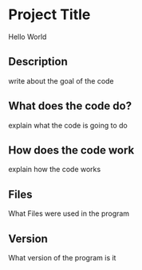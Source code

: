 # Project Title
Hello World
## Description
write about the goal of the code
## What does the code do? 
explain what the code is going to do 
## How does the code work
explain how the code works 
## Files
What Files were used in the program
## Version
What version of the program is it 
